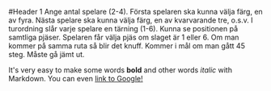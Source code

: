 #Header 1
Ange antal spelare (2-4).
Första spelaren ska kunna välja färg, en av fyra.
Nästa spelare ska kunna välja färg, en av kvarvarande tre, o.s.v.
I turordning slår varje spelare en tärning (1-6).
Kunna se positionen på samtliga pjäser.
Spelaren får välja pjäs om slaget är 1 eller 6.
Om man kommer på samma ruta så blir det knuff.
Kommer i mål om man gått 45 steg.
Måste gå jämt ut.


It's very easy to make some words **bold** and other words *italic* with Markdown. You can even [link to Google!](http://google.com)